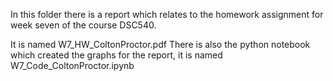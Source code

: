 In this folder there is a report which relates to the homework assignment for week seven of the course DSC540.

It is named W7_HW_ColtonProctor.pdf
There is also the python notebook which created the graphs for the report, it is named W7_Code_ColtonProctor.ipynb
